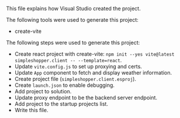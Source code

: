 This file explains how Visual Studio created the project.

The following tools were used to generate this project:
- create-vite

The following steps were used to generate this project:
- Create react project with create-vite: `npm init --yes vite@latest simpleshopper.client -- --template=react`.
- Update `vite.config.js` to set up proxying and certs.
- Update `App` component to fetch and display weather information.
- Create project file (`simpleshopper.client.esproj`).
- Create `launch.json` to enable debugging.
- Add project to solution.
- Update proxy endpoint to be the backend server endpoint.
- Add project to the startup projects list.
- Write this file.
